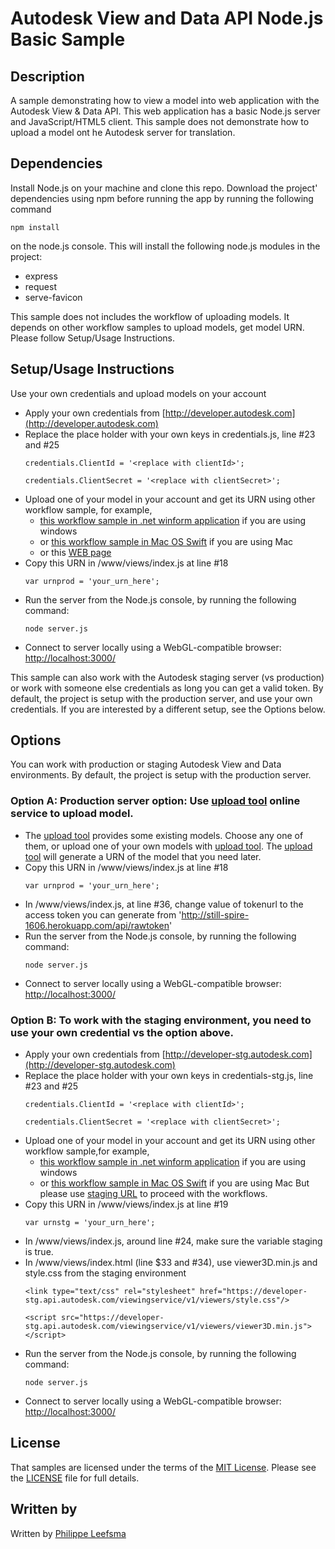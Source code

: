 # Autodesk View and Data API Node.js Basic Sample


## Description
A sample demonstrating how to view a model into web application with the Autodesk View & Data API. This web application has a basic Node.js server and JavaScript/HTML5 client. This sample does not demonstrate how to upload a model ont he Autodesk server for translation.

## Dependencies
Install Node.js on your machine and clone this repo. Download the project' dependencies using npm before running the app by running the following command
```
npm install
```
on the node.js console. This will install the following node.js modules in the project:
- express
- request
- serve-favicon

This sample does not includes the workflow of uploading models. It depends on other workflow samples to upload models, get model URN. Please follow Setup/Usage Instructions.

## Setup/Usage Instructions
Use your own credentials and upload models on your account
 
* Apply your own credentials from [http://developer.autodesk.com](http://developer.autodesk.com)
* Replace the place holder with your own keys in credentials.js, line #23 and #25 <br />
  ```
  credentials.ClientId = '<replace with clientId>';
  
  credentials.ClientSecret = '<replace with clientSecret>';
  ```
* Upload one of your model in your account and get its URN using other workflow sample, for example,
  - [this workflow sample in .net winform application](https://github.com/Developer-Autodesk/workflow-dotnet-winform-view.and.data.api/) if you are using windows 
  - or [this workflow sample in Mac OS Swift](https://github.com/Developer-Autodesk/workflow-macos-swift-view.and.data.api) if you are using Mac
  - or this [WEB page](http://javalmvwalkthrough-vq2mmximxb.elasticbeanstalk.com/)
* Copy this URN in /www/views/index.js at line #18 <br />
  ```
  var urnprod = 'your_urn_here';
  ```
* Run the server from the Node.js console, by running the following command: <br />
  ```
  node server.js
  ```
* Connect to server locally using a WebGL-compatible browser: [http://localhost:3000/](http://localhost:3000/)


This sample can also work with the Autodesk staging server (vs production) or work with someone else credentials as long you can get a valid token. 
By default, the project is setup with the production server, and use your own credentials. If you are interested by a different setup, see the Options below.

## Options

You can work with production or staging Autodesk View and Data environments. By default, the project is setup with the production server.

### Option A: Production server option: Use [upload tool](http://still-spire-1606.herokuapp.com) online service to upload model. 

* The [upload tool](http://still-spire-1606.herokuapp.com) provides some existing models. Choose any one of them, or upload one of your own models with [upload tool](http://still-spire-1606.herokuapp.com). The [upload tool](http://still-spire-1606.herokuapp.com) will generate a URN of the model that you need later.
* Copy this URN in /www/views/index.js at line #18 <br />
  ```
  var urnprod = 'your_urn_here';
  ```
* In /www/views/index.js, at line #36, change value of tokenurl to the access token you can generate from  'http://still-spire-1606.herokuapp.com/api/rawtoken'
* Run the server from the Node.js console, by running the following command: <br />
  ```
  node server.js
  ```
* Connect to server locally using a WebGL-compatible browser: [http://localhost:3000/](http://localhost:3000/)


### Option B: To work with the staging environment, you need to use your own credential vs the option above. 
* Apply your own credentials from [http://developer-stg.autodesk.com](http://developer-stg.autodesk.com)
* Replace the place holder with your own keys in credentials-stg.js, line #23 and #25 <br />
  ```
  credentials.ClientId = '<replace with clientId>';
  
  credentials.ClientSecret = '<replace with clientSecret>';
  ```
* Upload one of your model in your account and get its URN using other workflow sample,for example,
  - [this workflow sample in .net winform application](https://github.com/Developer-Autodesk/workflow-dotnet-winform-view.and.data.api/) if you are using windows
  - or [this workflow sample in Mac OS Swift](https://github.com/Developer-Autodesk/workflow-macos-swift-view.and.data.api) if you are using Mac
  But please use [staging URL](https://developer-stg.api.autodesk.com) to proceed with the workflows.
* Copy this URN in /www/views/index.js at line #19 <br />
  ```
  var urnstg = 'your_urn_here';
  ```
* In /www/views/index.js, around line #24, make sure the variable staging is true. 
* In /www/views/index.html (line $33 and #34), use viewer3D.min.js and style.css from the staging environment <br />
  ```
  <link type="text/css" rel="stylesheet" href="https://developer-stg.api.autodesk.com/viewingservice/v1/viewers/style.css"/>
  
  <script src="https://developer-stg.api.autodesk.com/viewingservice/v1/viewers/viewer3D.min.js"></script>
  ```
* Run the server from the Node.js console, by running the following command: <br />
  ```
  node server.js
  ```
* Connect to server locally using a WebGL-compatible browser: [http://localhost:3000/](http://localhost:3000/)


## License

That samples are licensed under the terms of the [MIT License](http://opensource.org/licenses/MIT). Please see the [LICENSE](LICENSE) file for full details.

## Written by 

Written by [Philippe Leefsma](http://adndevblog.typepad.com/cloud_and_mobile/philippe-leefsma.html)  

